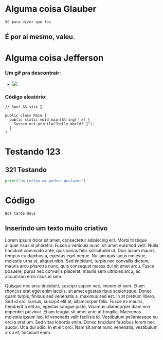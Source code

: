 # Alguma coisa Glauber

```
Só para dizer que fez
```

## É por ai mesmo, valeu.

# Alguma coisa Jefferson

### Um gif pra descontrair:

- ![](https://media.giphy.com/media/scZPhLqaVOM1qG4lT9/giphy.gif)

### Código aleatório:

```
// Sout && siso 🙏

public class Main {
  public static void main(String[] x) {
    System.out.println("Hello World! 🖖");
  }
}
```

# Testando 123
## 321 Testando

```python
print("um codigo em python qualquer")

```

# Código 

```
Boa tarde devs
```

## Inserindo um texto muito criativo

Lorem ipsum dolor sit amet, consectetur adipiscing elit. Morbi tristique aliquet risus id pharetra. Fusce a vehicula nunc, sit amet euismod velit. Nulla tincidunt commodo ante, quis varius felis sollicitudin ut. Duis ipsum mauris, tempus eu dapibus a, egestas eget neque. Nullam quis lacus molestie, molestie urna ut, aliquet nibh. Sed tincidunt, turpis nec convallis dictum, mauris arcu pharetra nunc, quis consequat massa dui sit amet arcu. Fusce posuere, purus nec convallis placerat, mauris sem ultricies arcu, ac accumsan eros risus id sem.

Quisque nec arcu tincidunt, suscipit sapien nec, imperdiet sem. Etiam rhoncus erat eget enim iaculis, sit amet egestas risus scelerisque. Donec quam turpis, finibus sed venenatis a, maximus sed est. In at pretium libero. Sed id orci cursus, suscipit elit at, ullamcorper felis. Fusce mi mauris, hendrerit a elit ac, egestas congue justo. Vivamus ullamcorper diam non imperdiet pulvinar. Etiam feugiat sit amet ante at fringilla. Maecenas molestie ipsum leo, id venenatis velit facilisis id. Vestibulum pellentesque eu orci a pretium. Sed vitae lobortis enim. Donec tincidunt faucibus lorem nec auctor. Ut a dui odio. In et elit orci. Nam sit amet nunc venenatis, vestibulum arcu et, tincidunt enim.
